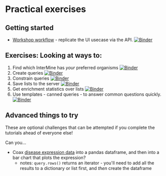 # Practical exercises

## Getting started

 - [Workshop workflow](https://mybinder.org/v2/gh/yochannah/intermine-ws-python-docs/empty-tutorial?filepath=Workshop_Workflow1.ipynb) - replicate the UI usecase via the API. [![Binder](https://mybinder.org/badge.svg)](https://mybinder.org/v2/gh/yochannah/intermine-ws-python-docs/empty-tutorial?filepath=Workshop_Workflow1.ipynb)

## Exercises: Looking at ways to:
1. Find which InterMine has _your_ preferred organisms [![Binder](https://mybinder.org/badge.svg)](https://mybinder.org/v2/gh/yochannah/intermine-ws-python-docs/empty-tutorial?filepath=00-tutorial.ipynb)
2. Create queries [![Binder](https://mybinder.org/badge.svg)](https://mybinder.org/v2/gh/yochannah/intermine-ws-python-docs/empty-tutorial?filepath=01-tutorial.ipynb)
3. Constrain queries [![Binder](https://mybinder.org/badge.svg)](https://mybinder.org/v2/gh/yochannah/intermine-ws-python-docs/empty-tutorial?filepath=02-tutorial.ipynb)
4. Save lists to the server [![Binder](https://mybinder.org/badge.svg)](https://mybinder.org/v2/gh/yochannah/intermine-ws-python-docs/empty-tutorial?filepath=09-tutorial.ipynb)
5. Get enrichment statistics over lists [![Binder](https://mybinder.org/badge.svg)](https://mybinder.org/v2/gh/yochannah/intermine-ws-python-docs/empty-tutorial?filepath=10-tutorial.ipynb)
6. Use templates - canned queries - to answer common questions quickly. [![Binder](https://mybinder.org/badge.svg)](https://mybinder.org/v2/gh/yochannah/intermine-ws-python-docs/empty-tutorial?filepath=07-tutorial.ipynb)



## Advanced things to try

These are optional challenges that can be attempted if you complete the tutorials ahead of everyone else!

Can you...

- Coax [disease expression data](https://github.com/intermine/intermine-ws-python-docs/blob/master/Workshop_Workflow1.ipynb) into a pandas dataframe, and then into a bar chart that plots the expression?
  - notes: `query.rows()` returns an iterator - you'll need to add all the results to a dictionary or list first, and _then_ create the dataframe
